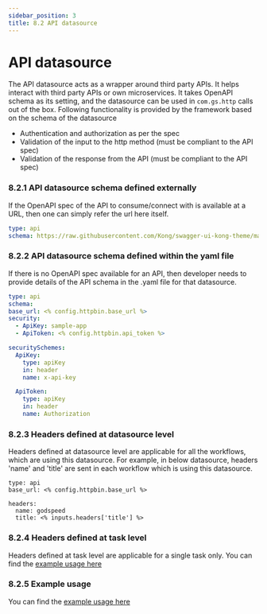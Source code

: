 ```yaml
---
sidebar_position: 3
title: 8.2 API datasource
---
```


# API datasource

The API datasource acts as a wrapper around third party APIs. It helps interact with third party APIs or own microservices. It takes OpenAPI schema as its setting, and the datasource can be used in `com.gs.http` calls out of the box. Following functionality is provided by the framework based on the schema of the datasource
- Authentication and authorization as per the spec
- Validation of the input to the http method (must be compliant to the API spec)
- Validation of the response from the API (must be compliant to the API spec)

### 8.2.1 API datasource schema defined externally
If the OpenAPI spec of the API to consume/connect with is available at a URL, then one can simply refer the url here itself.

```yaml
type: api
schema: https://raw.githubusercontent.com/Kong/swagger-ui-kong-theme/main/demo/public/specs/httpbin.yaml
```

### 8.2.2 API datasource schema defined within the yaml file
If there is no OpenAPI spec available for an API, then developer needs to provide details of the API schema in the .yaml file for that datasource.

```yaml
type: api
schema:
base_url: <% config.httpbin.base_url %>
security:
  - ApiKey: sample-app
  - ApiToken: <% config.httpbin.api_token %>

securitySchemes:
  ApiKey:
    type: apiKey
    in: header
    name: x-api-key

  ApiToken:
    type: apiKey
    in: header
    name: Authorization
```

### 8.2.3 Headers defined at datasource level
Headers defined at datasource level are applicable for all the workflows, which are using this datasource. For example, in below datasource, headers 'name' and 'title' are sent in each workflow which is using this datasource.

```
type: api
base_url: <% config.httpbin.base_url %>

headers:
  name: godspeed
  title: <% inputs.headers['title'] %>
```

### 8.2.4 Headers defined at task level
Headers defined at task level are applicable for a single task only. You can find the [example usage here](../workflows#62-the-tasks-within-workflows)

### 8.2.5 Example usage
You can find the [example usage here](../workflows#661-comgshttp)